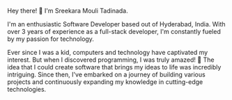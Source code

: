 Hey there! 👋 I'm Sreekara Mouli Tadinada.

I'm an enthusiastic Software Developer based out of Hyderabad, India. With over 3 years of experience as a full-stack developer, I'm constantly fueled by my passion for technology.

Ever since I was a kid, computers and technology have captivated my interest. But when I discovered programming, I was truly amazed! 🌟 The idea that I could create software that brings my ideas to life was incredibly intriguing. Since then, I've embarked on a journey of building various projects and continuously expanding my knowledge in cutting-edge technologies.
